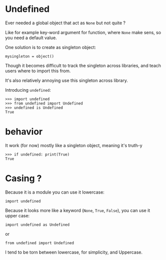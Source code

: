 # Undefined

Ever needed a global object that act as `None` but not quite ?

Like for example key-word argument for function, where `None` make sens, so you need a default value.

One solution is to create as singleton object:

```
mysingleton = object()
```

Though it becomes difficult to track the singleton across libraries,
and teach users where to import this from. 

It's also relatively annoying use this singleton across library. 


Introducing `undefined`:

```
>>> import undefined
>>> from undefined import Undefined
>>> undefined is Undefined
True
```


# behavior

It work (for now) mostly like a singleton object, meaning it's truth-y

```
>>> if undefined: print(True)
True
```

# Casing ?

Because it is a module you can use it lowercase:

```
import undefined
```

Because it looks more like a keyword (`None`, `True`, `False`), you can use it upper case:

```
import undefined as Undefined
```

or

```
from undefined import Undefined
```

I tend to be torn between lowercase, for simplicity, and Uppercase.

